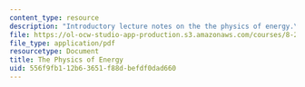 ```yaml
---
content_type: resource
description: "Introductory lecture notes on the the physics of energy.\r\n"
file: https://ol-ocw-studio-app-production.s3.amazonaws.com/courses/8-21-the-physics-of-energy-fall-2009/556f9fb112b63651f88dbefdf0dad660_MIT8_21s09_lec01.pdf
file_type: application/pdf
resourcetype: Document
title: The Physics of Energy
uid: 556f9fb1-12b6-3651-f88d-befdf0dad660
---
```

